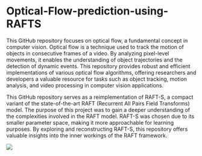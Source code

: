 # Optical-Flow-prediction-using-RAFTS

This GitHub repository focuses on optical flow, a fundamental concept in computer vision.
Optical flow is a technique used to track the motion of objects in consecutive frames of a video.
By analyzing pixel-level movements, it enables the understanding of object trajectories and the detection of dynamic events. 
This repository provides robust and efficient implementations of various optical flow algorithms, offering researchers and developers a valuable resource for tasks such as object tracking, motion analysis, and video processing in computer vision applications.

This GitHub repository serves as a reimplementation of RAFT-S, a compact variant of the state-of-the-art RAFT (Recurrent All Pairs Field Transforms) model. The purpose of this project was to gain a deeper understanding of the complexities involved in the RAFT model. RAFT-S was chosen due to its smaller parameter space, making it more approachable for learning purposes. By exploring and reconstructing RAFT-S, this repository offers valuable insights into the inner workings of the RAFT framework.

![](https://github.com/Your_Repository_Name/Your_GIF_Name.gif](https://github.com/kvchandu/Optical-Flow-prediction-using-RAFTS/blob/main/flow.gif)https://github.com/kvchandu/Optical-Flow-prediction-using-RAFTS/blob/main/flow.gif)
